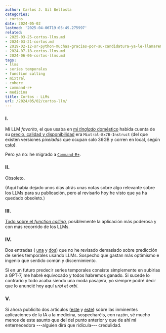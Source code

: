 ```yaml
---
author: Carlos J. Gil Bellosta
categories:
- cortos
date: 2024-05-02
lastmod: '2025-04-06T19:05:49.275997'
related:
- 2025-03-25-cortos-llms.md
- 2024-03-21-cortos.md
- 2019-02-12-sr-python-muchas-gracias-por-su-candidatura-ya-le-llamaremos-cuando-tenga-modelos-mixtos.md
- 2024-07-18-cortos-llms.md
- 2024-06-06-cortos-llms.md
tags:
- llms
- series temporales
- function calling
- mixtral
- cohere
- command-r+
- medicina
title: Cortos - LLMs
url: /2024/05/02/cortos-llm/
---
```


### I.

Mi LLM _favorito_, el que usaba en [mi _tinglado_ doméstico](/2024/02/06/llms-pocket-obsidian/) habida cuenta de su [precio, calidad y disponibilidad](https://artificialanalysis.ai/models/mixtral-8x7b-instruct) era `Mixtral-8x7B-Instruct` (del que existen versiones _pixeladas_ que ocupan solo 36GB y corren en local, según
[esto](https://simonwillison.net/2023/Dec/18/mistral/)).


Pero ya no: he migrado a [`Command-R+`](https://artificialanalysis.ai/models/command-r-plus).

### II.

Obsoleto.

(Aquí había dejado unos días atrás unas notas sobre algo relevante sobre los LLMs para su publicación, pero al revisarlo hoy he visto que ya ha quedado obsoleto.)

### III.

[Todo sobre el _function calling_](https://docs.cohere.com/docs/tool-use),
posiblemente la aplicación más poderosa y con más recorrido de los LLMs.


### IV.

Dos entradas (
[una](https://jrodthoughts.medium.com/google-just-built-a-foundation-model-for-zero-shot-time-series-forecasting-81d8915ca025) y
[dos](https://marginalrevolution.com/marginalrevolution/2024/04/llms-vs-arma-garch.html))
que no he revisado demasiado sobre predicción de series temporales usando LLMs. Sospecho que gastan más optimismo e ingenio que sentido común y discernimiento.

Si en un futuro predecir series temporales consiste simplemente en subirlas a GPT-7, me habré equivocado y todos habremos ganado. Si sucede lo contrario y todo acaba siendo una moda pasajera, yo siempre podré decir que lo anuncié hoy aquí _urbi et orbi_.

### V.

Si ahora publicito dos artículos
([este](https://www.economist.com/leaders/2024/03/27/the-ai-doctor-will-see-youeventually) y
[este](https://www.cnbc.com/2024/03/24/nvidias-ai-ambitions-in-medicine-and-health-care-are-becoming-clear.html))
sobre las inminentes aplicaciones de la IA a la medicina, sospecharéis, con razón, sé mucho menos de este asunto que del del punto anterior y que de ahí mi enternecedora ---alguien dirá que ridícula--- credulidad.
